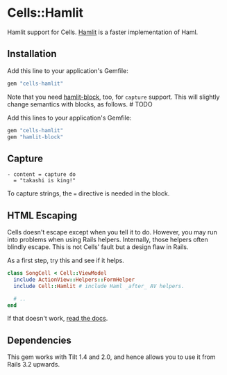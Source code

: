 # Cells::Hamlit

Hamlit support for Cells. [Hamlit](https://github.com/k0kubun/hamlit) is a faster implementation of Haml.


## Installation

Add this line to your application's Gemfile:

```ruby
gem "cells-hamlit"
```

Note that you need [hamlit-block](https://github.com/hamlit/hamlit-block), too, for `capture` support.
This will slightly change semantics with blocks, as follows. # TODO

Add this lines to your application's Gemfile:

```ruby
gem "cells-hamlit"
gem "hamlit-block"
```

## Capture

```haml
- content = capture do
  = "takashi is king!"
```

To capture strings, the `=` directive is needed in the block.

## HTML Escaping

Cells doesn't escape except when you tell it to do. However, you may run into problems when using Rails helpers. Internally, those helpers often blindly escape. This is not Cells' fault but a design flaw in Rails.

As a first step, try this and see if it helps.

```ruby
class SongCell < Cell::ViewModel
  include ActionView::Helpers::FormHelper
  include Cell::Hamlit # include Haml _after_ AV helpers.

  # ..
end
```

If that doesn't work, [read the docs](http://trailblazer.to/gems/cells).

## Dependencies

This gem works with Tilt 1.4 and 2.0, and hence allows you to use it from Rails 3.2 upwards.
